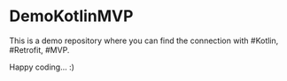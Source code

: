 # DemoKotlinMVP

This is a demo repository where you can find the connection with #Kotlin, #Retrofit, #MVP.

Happy coding... :)
